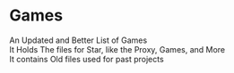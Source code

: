 # Games
An Updated and Better List of Games<br />
It Holds The files for Star, like the Proxy, Games, and More<br />
It contains Old files used for past projects
